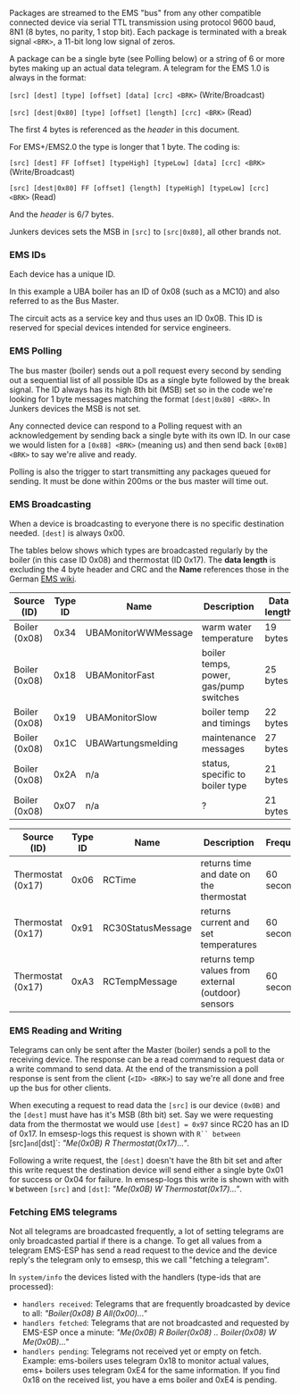 Packages are streamed to the EMS "bus" from any other compatible connected device via serial TTL transmission using protocol 9600 baud, 8N1 (8 bytes, no parity, 1 stop bit). Each package is terminated with a break signal `<BRK>`, a 11-bit long low signal of zeros.

A package can be a single byte (see Polling below) or a string of 6 or more bytes making up an actual data telegram. A telegram for the EMS 1.0 is always in the format:

`[src] [dest] [type] [offset] [data] [crc] <BRK>` (Write/Broadcast) 

`[src] [dest|0x80] [type] [offset] [length] [crc] <BRK>` (Read)

The first 4 bytes is referenced as the _header_ in this document.

For EMS+/EMS2.0 the type is longer that 1 byte. The coding is:

`[src] [dest] FF [offset] [typeHigh] [typeLow] [data] [crc] <BRK>` (Write/Broadcast)

`[src] [dest|0x80] FF [offset] {length] [typeHigh] [typeLow] [crc] <BRK>` (Read)

And the _header_ is 6/7 bytes.

Junkers devices sets the MSB in `[src]` to `[src|0x80]`, all other brands not.

### EMS IDs

Each device has a unique ID.

In this example a UBA boiler has an ID of 0x08 (such as a MC10) and also referred to as the Bus Master.

The circuit acts as a service key and thus uses an ID 0x0B. This ID is reserved for special devices intended for service engineers.

### EMS Polling

The bus master (boiler) sends out a poll request every second by sending out a sequential list of all possible IDs as a single byte followed by the break signal. The ID always has its high 8th bit (MSB) set so in the code we're looking for 1 byte messages matching the format `[dest|0x80] <BRK>`. In Junkers devices the MSB is not set.

Any connected device can respond to a Polling request with an acknowledgement by sending back a single byte with its own ID. In our case we would listen for a `[0x8B] <BRK>` (meaning us) and then send back `[0x0B] <BRK>` to say we're alive and ready.

Polling is also the trigger to start transmitting any packages queued for sending. It must be done within 200ms or the bus master will time out.

### EMS Broadcasting

When a device is broadcasting to everyone there is no specific destination needed. `[dest]` is always 0x00.

The tables below shows which types are broadcasted regularly by the boiler (in this case ID 0x08) and thermostat (ID 0x17). The **data length** is excluding the 4 byte header and CRC and the **Name** references those in the German [EMS wiki](https://emswiki.thefischer.net/doku.php?id="wiki:ems:telegramme").

| Source (ID)   | Type ID | Name                | Description                            | Data length | Frequency  |
| ------------- | ------- | ------------------- | -------------------------------------- | ----------- | ---------- |
| Boiler (0x08) | 0x34    | UBAMonitorWWMessage | warm water temperature                 | 19 bytes    | 10 seconds |
| Boiler (0x08) | 0x18    | UBAMonitorFast      | boiler temps, power, gas/pump switches | 25 bytes    | 10 seconds |
| Boiler (0x08) | 0x19    | UBAMonitorSlow      | boiler temp and timings                | 22 bytes    | 60 seconds |
| Boiler (0x08) | 0x1C    | UBAWartungsmelding  | maintenance messages                   | 27 bytes    | 60 seconds |
| Boiler (0x08) | 0x2A    | n/a                 | status, specific to boiler type        | 21 bytes    | 10 seconds |
| Boiler (0x08) | 0x07    | n/a                 | ?                                      | 21 bytes    | 30 seconds |

| Source (ID)       | Type ID | Name              | Description                                         | Frequency  |
| ----------------- | ------- | ----------------- | --------------------------------------------------- | ---------- |
| Thermostat (0x17) | 0x06    | RCTime            | returns time and date on the thermostat             | 60 seconds |
| Thermostat (0x17) | 0x91    | RC30StatusMessage | returns current and set temperatures                | 60 seconds |
| Thermostat (0x17) | 0xA3    | RCTempMessage     | returns temp values from external (outdoor) sensors | 60 seconds |

### EMS Reading and Writing

Telegrams can only be sent after the Master (boiler) sends a poll to the receiving device. The response can be a read command to request data or a write command to send data. At the end of the transmission a poll response is sent from the client (`<ID> <BRK>`) to say we're all done and free up the bus for other clients.

When executing a request to read data the `[src]` is our device `(0x0B)` and the `[dest]` must have has it's MSB (8th bit) set. Say we were requesting data from the thermostat we would use `[dest] = 0x97` since RC20 has an ID of 0x17. In emsesp-logs this request is shown with `R`` between `[src]` and `[dst]`: _"Me(0x0B) R Thermostat(0x17)..."_.

Following a write request, the `[dest]` doesn't have the 8th bit set and after this write request the destination device will send either a single byte 0x01 for success or 0x04 for failure. In emsesp-logs this write is shown with with `W` between `[src]` and `[dst]`: _"Me(0x0B) W Thermostat(0x17)..."_.

### Fetching EMS telegrams

Not all telegrams are broadcasted frequently, a lot of setting telegrams are only broadcasted partial if there is a change. To get all values from a telegram EMS-ESP has send a read request to the device and the device reply's the telegram only to emsesp, this we call "fetching a telegram".

In `system/info` the devices listed with the handlers (type-ids that are processed):

- `handlers received`: Telegrams that are frequently broadcasted by device to all: _"Boiler(0x08) B All(0x00)..."_
- `handlers fetched`: Telegrams that are not broadcasted and requested by EMS-ESP once a minute: _"Me(0x0B) R Boiler(0x08) .. Boiler(0x08) W Me(0x0B)..."_
- `handlers pending`: Telegrams not received yet or empty on fetch. Example: ems-boilers uses telegram 0x18 to monitor actual values, ems+ boilers uses telegram 0xE4 for the same information. If you find 0x18 on the received list, you have a ems boiler and 0xE4 is pending.
